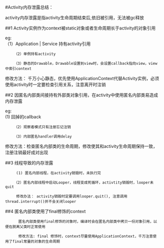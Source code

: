 #Activity内存泄露总结：

activity内存泄露是指activity生命周期结束后,依旧被引用，无法被gc释放

##1  Activity实例作为context被static对象或者生命周期长于activity的对象引用 

   eg:    
         （1）Application | Service 持有activity引用
   
        （2）单例持有activity
        
        （3）静态的Drawable，Drawable设置到view时，会设置callback指向view，view中索引context
        
   修改方法： 千万小心静态，优先使用ApplicationContext代替Activity实例，必须使用activity时一定要检查引用关系，注意离开时注销

##2  因匿名内部类间接持有外部类对象引用，在activity中使用匿名内部类易造成内存泄露

 eg:  
         (1) 回掉的callback
       
        （2）观察者模式只有注册忘记注销 
        
        （3）内部匿名handler调用delay
        
   修改方法：检查匿名内部类的生命周期，修改使其和activity生命周期保持一致，注册注销最好成对出现  

##3  线程导致的内存泄露 

         (1) 匿名内部线程，在activity销毁时，未执行完
          
        （2）匿名内部线程中启动Looper，线程变成死循环，activtity销毁时，looper未quit
        
         修改办法： activity销毁时定要调用looper.quit(), 注意调用thread.interrupt()并不会关闭looper

##4  匿名内部类使用了final修饰的context

          匿名内部类使用final修饰的对象时，编译时会在匿名内部类中拷贝一份对象引用，以便在脱离父类时正常使用
          
          修改方法: final 修饰时，context尽量使用ApplicationContext，千万注意使用了final常量的对象的生命周期
